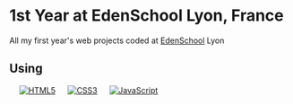 # 1st Year at EdenSchool Lyon, France
All my first year's web projects coded at <a href="https://edenschool.fr">EdenSchool</a> Lyon

## Using
  &emsp;
  <a href="https://developer.mozilla.org/fr/docs/Web/HTML"><img alt="HTML5" src="https://img.shields.io/badge/HTML-e86328?style=for-the-badge&logo=html5&logoColor=white"/></a>
  &emsp;
  <a href="https://developer.mozilla.org/fr/docs/Web/CSS"><img alt="CSS3" src="https://img.shields.io/badge/CSS-2965f1?style=for-the-badge&logo=css3&logoColor=white"/></a>
  &emsp;
  <a href="https://developer.mozilla.org/fr/docs/Web/JavaScript"><img alt="JavaScript" src="https://img.shields.io/badge/Javascript-e6d34b?style=for-the-badge&logo=javascript&logoColor=black"/></a>
  &emsp;

